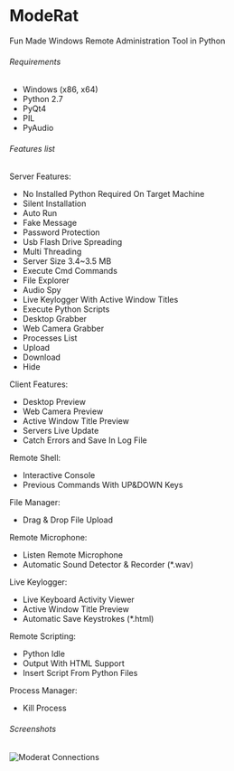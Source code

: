 # ModeRat


Fun Made Windows Remote Administration Tool in Python

###### Requirements

* Windows (x86, x64)
* Python 2.7
* PyQt4
* PIL
* PyAudio



###### Features list

Server Features:
 * No Installed Python Required On Target Machine
 * Silent Installation
 * Auto Run
 * Fake Message
 * Password Protection
 * Usb Flash Drive Spreading
 * Multi Threading
 * Server Size 3.4~3.5 MB 
 * Execute Cmd Commands
 * File Explorer
 * Audio Spy
 * Live Keylogger With Active Window Titles
 * Execute Python Scripts
 * Desktop Grabber
 * Web Camera Grabber
 * Processes List
 * Upload
 * Download
 * Hide

Client Features:
 * Desktop Preview
 * Web Camera Preview
 * Active Window Title Preview
 * Servers Live Update
 * Catch Errors and Save In Log File

Remote Shell:
 *  Interactive Console
 *  Previous Commands With UP&DOWN Keys

File Manager:
 * Drag & Drop File Upload

Remote Microphone:
 * Listen Remote Microphone
 * Automatic Sound Detector & Recorder (*.wav)

Live Keylogger:
 * Live Keyboard Activity Viewer
 * Active Window Title Preview
 * Automatic Save Keystrokes (*.html)

Remote Scripting:
 * Python Idle
 * Output With HTML Support
 * Insert Script From Python Files

Process Manager:
 * Kill Process
 



###### Screenshots

![Moderat Connections](http://s014.radikal.ru/i328/1603/0b/b0c376ab81ad.png)
